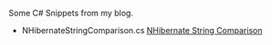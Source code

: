 Some C# Snippets from my blog.

* NHibernateStringComparison.cs
[NHibernate String Comparison](https://devio.wordpress.com/2012/08/20/nhibernate-string-comparison/)
